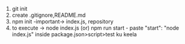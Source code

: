 1. git init
2. create .gitignore,README.md
3. npm init
    -important-> index.js, repository
4. to execute -> node index.js
     (or)
   npm run start - paste "start": "node index.js" inside package.json>script>test ku keela